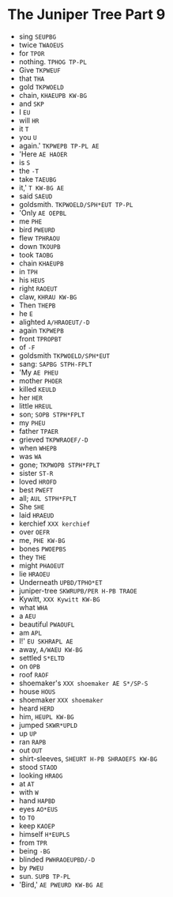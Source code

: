 # The Juniper Tree Part 9

* sing `SEUPBG`
* twice `TWAOEUS`
* for `TPOR`
* nothing. `TPHOG TP-PL`
* Give `TKPWEUF`
* that `THA`
* gold `TKPWOELD`
* chain, `KHAEUPB KW-BG`
* and `SKP`
* I `EU`
* will `HR`
* it `T`
* you `U`
* again.' `TKPWEPB TP-PL AE`
* 'Here `AE HAOER`
* is `S`
* the `-T`
* take `TAEUBG`
* it,' `T KW-BG AE`
* said `SAEUD`
* goldsmith. `TKPWOELD/SPH*EUT TP-PL`
* 'Only `AE OEPBL`
* me `PHE`
* bird `PWEURD`
* flew `TPHRAOU`
* down `TKOUPB`
* took `TAOBG`
* chain `KHAEUPB`
* in `TPH`
* his `HEUS`
* right `RAOEUT`
* claw, `KHRAU KW-BG`
* Then `THEPB`
* he `E`
* alighted `A/HRAOEUT/-D`
* again `TKPWEPB`
* front `TPROPBT`
* of `-F`
* goldsmith `TKPWOELD/SPH*EUT`
* sang: `SAPBG STPH-FPLT`
* 'My `AE PHEU`
* mother `PHOER`
* killed `KEULD`
* her `HER`
* little `HREUL`
* son; `SOPB STPH*FPLT`
* my `PHEU`
* father `TPAER`
* grieved `TKPWRAOEF/-D`
* when `WHEPB`
* was `WA`
* gone; `TKPWOPB STPH*FPLT`
* sister `ST-R`
* loved `HROFD`
* best `PWEFT`
* all; `AUL STPH*FPLT`
* She `SHE`
* laid `HRAEUD`
* kerchief `XXX kerchief`
* over `OEFR`
* me, `PHE KW-BG`
* bones `PWOEPBS`
* they `THE`
* might `PHAOEUT`
* lie `HRAOEU`
* Underneath `UPBD/TPHO*ET`
* juniper-tree `SKWRUPB/PER H-PB TRAOE`
* Kywitt, `XXX Kywitt KW-BG`
* what `WHA`
* a `AEU`
* beautiful `PWAOUFL`
* am `APL`
* I!' `EU SKHRAPL AE`
* away, `A/WAEU KW-BG`
* settled `S*ELTD`
* on `OPB`
* roof `RAOF`
* shoemaker's `XXX shoemaker AE S*/SP-S`
* house `HOUS`
* shoemaker `XXX shoemaker`
* heard `HERD`
* him, `HEUPL KW-BG`
* jumped `SKWR*UPLD`
* up `UP`
* ran `RAPB`
* out `OUT`
* shirt-sleeves, `SHEURT H-PB SHRAOEFS KW-BG`
* stood `STAOD`
* looking `HRAOG`
* at `AT`
* with `W`
* hand `HAPBD`
* eyes `AO*EUS`
* to `TO`
* keep `KAOEP`
* himself `H*EUPLS`
* from `TPR`
* being `-BG`
* blinded `PWHRAOEUPBD/-D`
* by `PWEU`
* sun. `SUPB TP-PL`
* 'Bird,' `AE PWEURD KW-BG AE`
